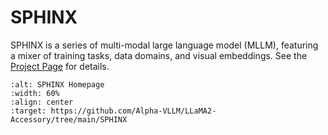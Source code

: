 # SPHINX

SPHINX is a series of multi-modal large language model (MLLM), featuring a mixer of training tasks, data domains, and 
visual embeddings. See the [Project Page](https://github.com/Alpha-VLLM/LLaMA2-Accessory/tree/main/SPHINX) for details. 

```{image} ../_static/images/SPHINX.png
:alt: SPHINX Homepage
:width: 60%
:align: center
:target: https://github.com/Alpha-VLLM/LLaMA2-Accessory/tree/main/SPHINX
```